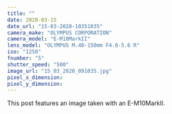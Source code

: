 ```yaml
---
title: ""
date: 2020-03-15
date_url: "15-03-2020-10351035"
camera_make: "OLYMPUS CORPORATION"
camera_model: "E-M10MarkII"
lens_model: "OLYMPUS M.40-150mm F4.0-5.6 R"
iso: "1250"
fnumber: "5"
shutter_speed: "500"
image_url: "15_03_2020_091035.jpg"
pixel_x_dimension: 
pixel_y_dimension: 
---
```


This post features an image taken with an E-M10MarkII.